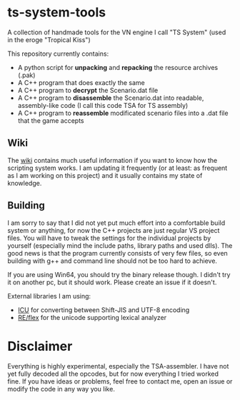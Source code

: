 # ts-system-tools
A collection of handmade tools for the VN engine I call "TS System" (used in the eroge "Tropical Kiss")

This repository currently contains:
* A python script for **unpacking** and **repacking** the resource archives (.pak)
* A C++ program that does exactly the same
* A C++ program to **decrypt** the Scenario.dat file
* A C++ program to **disassemble** the Scenario.dat into readable, assembly-like code (I call this code TSA for TS assembly)
* A C++ program to **reassemble** modificated scenario files into a .dat file that the game accepts

## Wiki
The [wiki](https://github.com/Anonym271/ts-system-tools/wiki) contains much useful information if you want to know how the scripting system works. I am updating it frequently (or at least: as frequent as I am working on this project) and it usually contains my state of knowledge.

## Building
I am sorry to say that I did not yet put much effort into a comfortable build system or anything, for now the C++ projects are just regular VS project files. You will have to tweak the settings for the individual projects by yourself (especially mind the include paths, library paths and used dlls). The good news is that the program currently consists of very few files, so even building with g++ and command line should not be too hard to achieve.

If you are using Win64, you should try the binary release though. I didn't try it on another pc, but it should work. Please create an issue if it doesn't.

External libraries I am using:
* [ICU](https://github.com/unicode-org/icu) for converting between Shift-JIS and UTF-8 encoding
* [RE/flex](https://github.com/Genivia/RE-flex) for the unicode supporting lexical analyzer

# Disclaimer
Everything is highly experimental, especially the TSA-assembler. I have not yet fully decoded all the opcodes, but for now everything I tried worked fine. If you have ideas or problems, feel free to contact me, open an issue or modify the code in any way you like.
